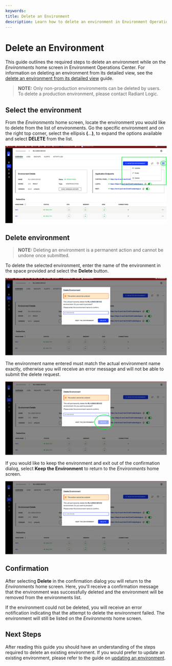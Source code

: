 ```yaml
---
keywords:
title: Delete an Environment
description: Learn how to delete an environment in Environment Operations Center.
---
```

# Delete an Environment

This guide outlines the required steps to delete an environment while on the *Environments* home screen in Environment Operations Center. For information on deleting an environment from its detailed view, see the [delete an environment from its detailed view](../environment-details/delete-environment.md) guide.

> **NOTE:** Only non-production environments can be deleted by users. To delete a production environment, please contact Radiant Logic.

## Select the environment

From the *Environments* home screen, locate the environment you would like to delete from the list of environments. Go the specific environment and  on the right top corner, select the ellipsis **(**...**)**, to expand the options available and select **DELETE** from the list.

![image description](images/option-delete.png)

## Delete environment

> **NOTE:** Deleting an environment is a permanent action and cannot be undone once submitted.

To delete the selected environment, enter the name of the environment in the space provided and select the **Delete** button.

![image description](images/confirm-delete.png)

The environment name entered must match the actual environment name exactly, otherwise you will receive an error message and will not be able to submit the delete request.

![image description](images/spelling-error.png)

If you would like to keep the environment and exit out of the confirmation dialog, select **Keep the Environment** to return to the *Environments* home screen.

![image description](images/keep-env.png)

## Confirmation

After selecting **Delete** in the confirmation dialog you will return to the *Environments* home screen. Here, you'll receive a confirmation message that the environment was successfully deleted and the environment will be removed from the environments list.

If the environment could not be deleted, you will receive an error notification indicating that the attempt to delete the environment failed. The environment will still be listed on the *Environments* home screen.

## Next Steps

After reading this guide you should have an understanding of the steps required to delete an existing environment. If you would prefer to update an existing environment, please refer to the guide on [updating an environment](update-an-environment.md).
